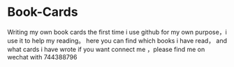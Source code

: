 # Book-Cards
Writing my own book cards
the first time i use github for my own purpose，i use it to help my reading。
here you can find which books i have read， and what cards i have wrote
if you want connect me ，please find me on wechat with 744388796
